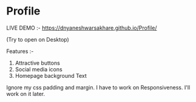 # Profile

LIVE DEMO :- https://dnyaneshwarsakhare.github.io/Profile/

(Try to open on Desktop)

Features :- 
1. Attractive buttons
2. Social media icons
3. Homepage background Text


Ignore my css padding and margin. I have to work on Responsiveness.
I'll work on it later.

